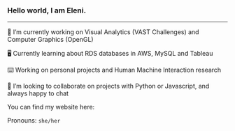 ### Hello world, I am Eleni.

-----------

🔭 I’m currently working on Visual Analytics (VAST Challenges) and Computer Graphics (OpenGL)

🖥 Currently learning about RDS databases in AWS, MySQL and Tableau

⌨️️ Working on personal projects and Human Machine Interaction research

🌻 I’m looking to collaborate on projects with Python or Javascript, and always happy to chat

You can find my website here: 

Pronouns: `she/her`
